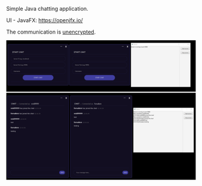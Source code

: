 Simple Java chatting application.

UI - JavaFX: https://openjfx.io/

The communication is <ins>unencrypted</ins>.

![chats1](demo/chats1.png)
![chats2](demo/chats2.png)
